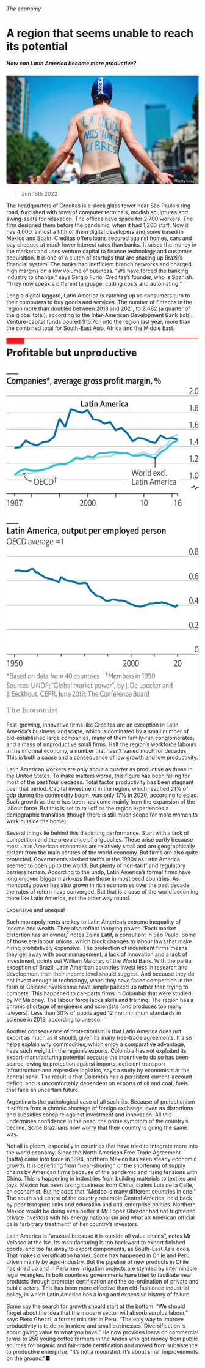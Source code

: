 ###### The economy

# A region that seems unable to reach its potential 

##### How can Latin America become more productive? 

![image](images/20220618_SRP026.jpg) 

> Jun 16th 2022 

The headquarters of Creditas is a sleek glass tower near São Paulo’s ring road, furnished with rows of computer terminals, modish sculptures and swing-seats for relaxation. The offices have space for 2,700 workers. The firm designed them before the pandemic, when it had 1,200 staff. Now it has 4,000, almost a fifth of them digital developers and some based in Mexico and Spain. Creditas offers loans secured against homes, cars and pay cheques at much lower interest rates than banks. It raises the money in the markets and uses venture capital to finance technology and customer acquisition. It is one of a clutch of startups that are shaking up Brazil’s financial system. The banks had inefficient branch networks and charged high margins on a low volume of business. “We have forced the banking industry to change,” says Sergio Furio, Creditas’s founder, who is Spanish. “They now speak a different language, cutting costs and automating.” 

Long a digital laggard, Latin America is catching up as consumers turn to their computers to buy goods and services. The number of fintechs in the region more than doubled between 2018 and 2021, to 2,482 (a quarter of the global total), according to the Inter-American Development Bank (idb). Venture-capital funds poured $15.7bn into the region last year, more than the combined total for South-East Asia, Africa and the Middle East. 

![image](images/20220618_SRC455.png) 


Fast-growing, innovative firms like Creditas are an exception in Latin America’s business landscape, which is dominated by a small number of old-established large companies, many of them family-run conglomerates, and a mass of unproductive small firms. Half the region’s workforce labours in the informal economy, a number that hasn’t varied much for decades. This is both a cause and a consequence of low growth and low productivity.

Latin American workers are only about a quarter as productive as those in the United States. To make matters worse, this figure has been falling for most of the past four decades. Total factor productivity has been stagnant over that period. Capital investment in the region, which reached 21% of gdp during the commodity boom, was only 17% in 2020, according to eclac. Such growth as there has been has come mainly from the expansion of the labour force. But this is set to tail off as the region experiences a demographic transition (though there is still much scope for more women to work outside the home).

Several things lie behind this dispiriting performance. Start with a lack of competition and the prevalence of oligopolies. These arise partly because most Latin American economies are relatively small and are geographically distant from the main centres of the world economy. But firms are also quite protected. Governments slashed tariffs in the 1990s as Latin America seemed to open up to the world. But plenty of non-tariff and regulatory barriers remain. According to the undp, Latin America’s formal firms have long enjoyed bigger mark-ups than those in most oecd countries. As monopoly power has also grown in rich economies over the past decade, the rates of return have converged. But that is a case of the world becoming more like Latin America, not the other way round.

Expensive and unequal

Such monopoly rents are key to Latin America’s extreme inequality of income and wealth. They also reflect lobbying power. “Each market distortion has an owner,” notes Zeina Latif, a consultant in São Paulo. Some of those are labour unions, which block changes to labour laws that make hiring prohibitively expensive. The protection of incumbent firms means they get away with poor management, a lack of innovation and a lack of investment, points out William Maloney of the World Bank. With the partial exception of Brazil, Latin American countries invest less in research and development than their income level should suggest. And because they do not invest enough in technology, when they have faced competition in the form of Chinese rivals some have simply packed up rather than trying to compete. This happened to car-parts firms in Colombia that were studied by Mr Maloney. The labour force lacks skills and training. The region has a chronic shortage of engineers and scientists (and produces too many lawyers). Less than 30% of pupils aged 12 met minimum standards in science in 2019, according to unesco.

Another consequence of protectionism is that Latin America does not export as much as it should, given its many free-trade agreements. It also helps explain why commodities, which enjoy a comparative advantage, have such weight in the region’s exports. Colombia has not exploited its export-manufacturing potential because the incentive to do so has been scarce, owing to protection against imports, deficient transport infrastructure and expensive logistics, says a study by economists at the central bank. The result is that Colombia has a persistent current-account deficit, and is uncomfortably dependent on exports of oil and coal, fuels that face an uncertain future.

Argentina is the pathological case of all such ills. Because of protectionism it suffers from a chronic shortage of foreign exchange, even as distortions and subsidies conspire against investment and innovation. All this undermines confidence in the peso, the prime symptom of the country’s decline. Some Brazilians now worry that their country is going the same way.

Not all is gloom, especially in countries that have tried to integrate more into the world economy. Since the North American Free Trade Agreement (nafta) came into force in 1994, northern Mexico has seen steady economic growth. It is benefiting from “near-shoring”, or the shortening of supply chains by American firms because of the pandemic and rising tensions with China. This is happening in industries from building materials to textiles and toys. Mexico has been taking business from China, claims Luis de la Calle, an economist. But he adds that “Mexico is many different countries in one.” The south and centre of the country resemble Central America, held back by poor transport links and education and anti-enterprise politics. Northern Mexico would be doing even better if Mr López Obrador had not frightened private investors with his energy nationalism and what an American official calls “arbitrary treatment” of her country’s investors.

Latin America is “unusual because it is outside all value chains”, notes Mr Velasco at the lse. Its manufacturing is too backward to export finished goods, and too far away to export components, as South-East Asia does. That makes diversification harder. Some has happened in Chile and Peru, driven mainly by agro-industry. But the pipeline of new products in Chile has dried up and in Peru new irrigation projects are stymied by interminable legal wrangles. In both countries governments have tried to facilitate new products through prompter certification and the co-ordination of private and public actors. This has been more effective than old-fashioned industrial policy, in which Latin America has a long and expensive history of failure.

Some say the search for growth should start at the bottom. “We should forget about the idea that the modern sector will absorb surplus labour,” says Piero Ghezzi, a former minister in Peru. “The only way to improve productivity is to do so in micro and small businesses. Diversification is about giving value to what you have.” He now provides loans on commercial terms to 250 young coffee farmers in the Andes who got money from public sources for organic and fair-trade certification and moved from subsistence to productive enterprise. “It’s not a moonshot. It’s about small improvements on the ground.”■

